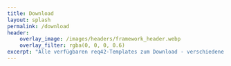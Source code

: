 ```yaml
---
title: Download
layout: splash
permalink: /download
header:
    overlay_image: /images/headers/framework_header.webp
    overlay_filter: rgba(0, 0, 0, 0.6)
excerpt: "Alle verfügbaren req42-Templates zum Download - verschiedene Formate für verschiedene Tools"
---
```

